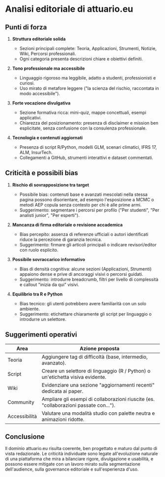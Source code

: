 # Analisi editoriale di attuario.eu

## Punti di forza

1. **Struttura editoriale solida**
   - Sezioni principali complete: Teoria, Applicazioni, Strumenti, Notizie, Wiki, Percorsi professionali.
   - Ogni categoria presenta descrizioni chiare e obiettivi definiti.

2. **Tono professionale ma accessibile**
   - Linguaggio rigoroso ma leggibile, adatto a studenti, professionisti e curiosi.
   - Uso mirato di metafore leggere ("la scienza del rischio, raccontata in modo accessibile").

3. **Forte vocazione divulgativa**
   - Sezione formativa ricca: mini-quiz, mappe concettuali, esempi applicativi.
   - Chiarezza del posizionamento: presenza di disclaimer e mission ben esplicitate, senza confusione con la consulenza professionale.

4. **Tecnologia e contenuti aggiornati**
   - Presenza di script R/Python, modelli GLM, scenari climatici, IFRS 17, ALM, InsurTech.
   - Collegamenti a GitHub, strumenti interattivi e dataset commentati.

## Criticità e possibili bias

1. **Rischio di sovrapposizione tra target**
   - Possibile bias: contenuti base e avanzati mescolati nella stessa pagina possono disorientare, ad esempio l'esposizione a MCMC o metodi AEP copula senza contesto per chi è alle prime armi.
   - Suggerimento: segmentare i percorsi per profilo ("Per studenti", "Per analisti junior", "Per esperti").

2. **Mancanza di firma editoriale o revisione accademica**
   - Bias percepito: assenza di referenze ufficiali o autori identificati riduce la percezione di garanzia tecnica.
   - Suggerimento: firmare gli articoli principali o indicare revisori/editor con ruolo esplicito.

3. **Possibile sovraccarico informativo**
   - Bias di densità cognitiva: alcune sezioni (Applicazioni, Strumenti) appaiono dense e prive di ancoraggi visivi o percorsi guidati.
   - Suggerimento: introdurre breadcrumb, filtri per livello di complessità e callout "inizia da qui" visivi.

4. **Equilibrio tra R e Python**
   - Bias tecnico: gli utenti potrebbero avere familiarità con un solo ambiente.
   - Suggerimento: etichettare chiaramente gli script per linguaggio o introdurre un selettore.

## Suggerimenti operativi

| Area        | Azione proposta                                                                        |
|-------------|-----------------------------------------------------------------------------------------|
| Teoria      | Aggiungere tag di difficoltà (base, intermedio, avanzato).                              |
| Script      | Creare un selettore di linguaggio (R / Python) o un'etichetta visiva evidente.          |
| Wiki        | Evidenziare una sezione "aggiornamenti recenti" dedicata ai paper.                     |
| Community   | Ampliare gli esempi di collaborazioni riuscite (es. "collaborazioni passate con..."). |
| Accessibilità | Valutare una modalità studio con palette neutra e animazioni ridotte.                |

## Conclusione

Il dominio attuario.eu risulta coerente, ben progettato e maturo dal punto di vista redazionale. Le criticità individuate sono legate all'evoluzione naturale di una piattaforma che mira a bilanciare rigore, divulgazione e usabilità, e possono essere mitigate con un lavoro mirato sulla segmentazione dell'audience, sulla governance editoriale e sull'esperienza d'uso.
